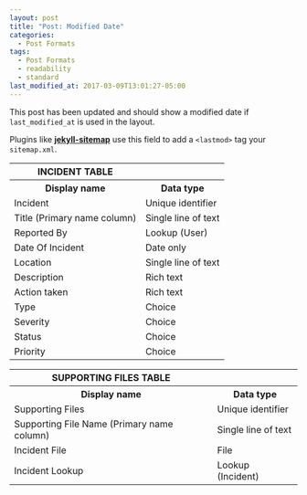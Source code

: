 ```yaml
---
layout: post
title: "Post: Modified Date"
categories:
  - Post Formats
tags:
  - Post Formats
  - readability
  - standard
last_modified_at: 2017-03-09T13:01:27-05:00
---
```


This post has been updated and should show a modified date if `last_modified_at` is used in the layout.

Plugins like [**jekyll-sitemap**](https://github.com/jekyll/jekyll-feed) use this field to add a `<lastmod>` tag your `sitemap.xml`.



<table>
    <tr>
    <th>INCIDENT TABLE</th>
    </tr>
    <tr>
        <th>Display name</th>
        <th>Data type</th>
    </tr>
    <tr>
        <td>Incident</td>
        <td>Unique identifier</td>
    </tr>
    <tr>
        <td>Title (Primary name column)</td>
        <td>Single line of text</td>
    </tr>
    <tr>
        <td>Reported By</td>
        <td>Lookup (User)</td>
    </tr>
    <tr>
        <td>Date Of Incident</td>
        <td>Date only</td> 
    </tr>
    <tr>
        <td>Location</td>
        <td>Single line of text</td> 
    </tr>
    <tr>
        <td>Description</td>
        <td>Rich text</td> 
    </tr>
    <tr>
        <td>Action taken</td>
        <td>Rich text</td> 
    </tr>
    <tr>
        <td>Type</td>
        <td>Choice</td> 
    </tr>
    <tr>
        <td>Severity</td>
        <td>Choice</td> 
    </tr>
    <tr>
        <td>Status</td>
        <td>Choice</td> 
    </tr>
    <tr>
        <td>Priority</td>
        <td>Choice</td> 
    </tr>
</table>

<table>
    <tr>
    <th>SUPPORTING FILES TABLE</th>
    </tr>
    <tr>
        <th>Display name</th>
        <th>Data type</th>
    </tr>
    <tr>
        <td>Supporting Files</td>
        <td>Unique identifier</td>
    </tr>
    <tr>
        <td>Supporting File Name (Primary name column)</td>
        <td>Single line of text</td>
    </tr>
    <tr>
        <td>Incident File</td>
        <td>File</td>
    </tr>
    <tr>
        <td>Incident Lookup</td>
        <td>Lookup (Incident)</td> 
    </tr>
</table>